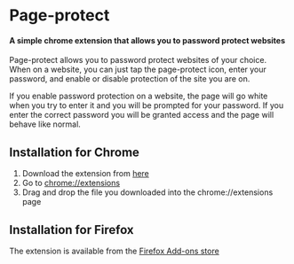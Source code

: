 # Page-protect
#### A simple chrome extension that allows you to password protect websites

Page-protect allows you to password protect websites of your choice. When on a website, you can just tap the page-protect icon, enter your password, and enable or disable protection of the site you are on.

If you enable password protection on a website, the page will go white when you try to enter it and you will be prompted for your password. If you enter the correct password you will be granted access and the page will behave like normal.

## Installation for Chrome
1. Download the extension from [here](https://github.com/tjespe/Page-protect/releases/download/v1.0/Page-protect.crx)
2. Go to [chrome://extensions](chrome://extensions)
3. Drag and drop the file you downloaded into the chrome://extensions page

## Installation for Firefox
The extension is available from the [Firefox Add-ons store](https://addons.mozilla.org/en-US/firefox/addon/page-protect/)
